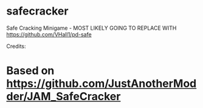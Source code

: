 # safecracker
Safe Cracking Minigame - MOST LIKELY GOING TO REPLACE WITH https://github.com/VHall1/pd-safe

Credits:
# Based on https://github.com/JustAnotherModder/JAM_SafeCracker